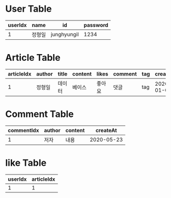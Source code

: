 # User Table

| userIdx | name | id | password |
|------|-------|-------|---------|
| 1 | 정형일 |  junghyungil | 1234 |


# Article Table

| articleIdx | author | title | content | likes | comment | tag | createdAt |
|-----|--------|---------|-------|--------|----------|----------|-------------|
| 1 |  정형일 |  데이터 | 베이스 | 좋아요 | 댓글 | tag |  2020-01-01 | 


# Comment Table 

| commentIdx | author | content | createAt |
|-----|----------|---------|---------|
|  1  | 저자 | 내용 | 2020-05-23 |


# like Table

| userIdx | articleIdx |
|---------|------------|
|    1    |     1      |